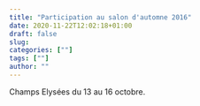 ```yaml
---
title: "Participation au salon d'automne 2016"
date: 2020-11-22T12:02:18+01:00
draft: false
slug: 
categories: [""]
tags: [""]
author: ""
---
```

Champs Elysées du 13 au 16 octobre.
